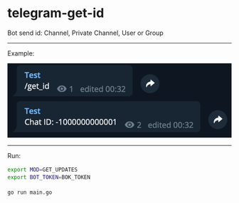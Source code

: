 # telegram-get-id

Bot send id: Channel, Private Channel, User or Group

---------

Example:

![](img/demo.png)

-----

Run:

```bash
export MOD=GET_UPDATES
export BOT_TOKEN=BOK_TOKEN

go run main.go
```